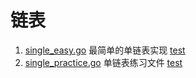# 链表


1. [single_easy.go](./single_easy.go) 最简单的单链表实现  [test](./single_easy_test.go)
2. [single_practice.go](./single_practice.go) 单链表练习文件 [test](./single_practice_test.go)
